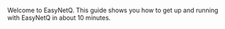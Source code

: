 Welcome to EasyNetQ. This guide shows you how to get up and running with EasyNetQ in about 10 minutes.